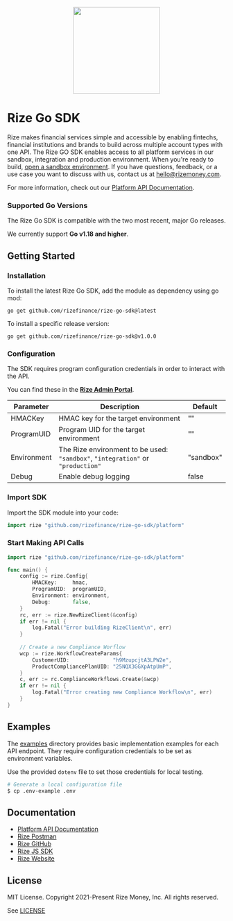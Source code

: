 <p align="center">
  <a href="https://rizefs.com" target="_blank" align="center">
    <img src="https://rizefs.com/wp-content/uploads/2021/01/rizelogo-grey.svg" width="200">
  </a>
  <br />
</p>

# Rize Go SDK

Rize makes financial services simple and accessible by enabling fintechs, financial institutions and brands to build across multiple account types with one API. The Rize GO SDK enables access to all platform services in our sandbox, integration and production environment. When you're ready to build, [open a sandbox environment](https://rizefs.com/get-access/). If you have questions, feedback, or a use case you want to discuss with us, contact us at [hello@rizemoney.com](mailto:hello@rizemoney.com).

For more information, check out our [Platform API Documentation](https://developer.rizefs.com/).

### Supported Go Versions

The Rize Go SDK is compatible with the two most recent, major Go releases. 

We currently support **Go v1.18 and higher**.

## Getting Started

### Installation

To install the latest Rize Go SDK, add the module as dependency using go mod:
```
go get github.com/rizefinance/rize-go-sdk@latest
```

To install a specific release version:
```
go get github.com/rizefinance/rize-go-sdk@v1.0.0
```

### Configuration

The SDK requires program configuration credentials in order to interact with the API.

You can find these in the [**Rize Admin Portal**](https://admin-sandbox.rizefs.com/).

| Parameter   | Description                                                  | Default   |
| ----------- | ------------------------------------------------------------ | --------- |
| HMACKey     | HMAC key for the target environment | "" |
| ProgramUID  | Program UID for the target environment | "" |
| Environment | The Rize environment to be used:<br> `"sandbox"`, `"integration"` or `"production"` | "sandbox" |
| Debug  | Enable debug logging | false |

### Import SDK

Import the SDK module into your code:

```go
import rize "github.com/rizefinance/rize-go-sdk/platform"
```

### Start Making API Calls

```go
import rize "github.com/rizefinance/rize-go-sdk/platform"

func main() {
	config := rize.Config{
		HMACKey:     hmac,
		ProgramUID:  programUID,
		Environment: environment,
		Debug:       false,
	}
	rc, err := rize.NewRizeClient(&config)
	if err != nil {
		log.Fatal("Error building RizeClient\n", err)
	}
	
	// Create a new Compliance Worflow
	wcp := rize.WorkflowCreateParams{
		CustomerUID:              "h9MzupcjtA3LPW2e",
		ProductCompliancePlanUID: "25NQX3GGXpAtpUmP",
	}
	c, err := rc.ComplianceWorkflows.Create(&wcp)
	if err != nil {
		log.Fatal("Error creating new Compliance Workflow\n", err)
	}
}
```

## Examples

The [examples](examples/) directory provides basic implementation examples for each API endpoint. They require configuration credentials to be set as environment variables. 

Use the provided `dotenv` file to set those credentials for local testing. 

```sh
# Generate a local configuration file
$ cp .env-example .env
```

## Documentation

* [Platform API Documentation](https://developer.rizefs.com/)
* [Rize Postman](https://www.postman.com/rizemoney/)
* [Rize GitHub](https://github.com/RizeFinance)
* [Rize JS SDK](https://github.com/RizeFinance/rize-js)
* [Rize Website](https://www.rizemoney.com/)

## License
MIT License. Copyright 2021-Present Rize Money, Inc. All rights reserved.

See [LICENSE](LICENSE)
